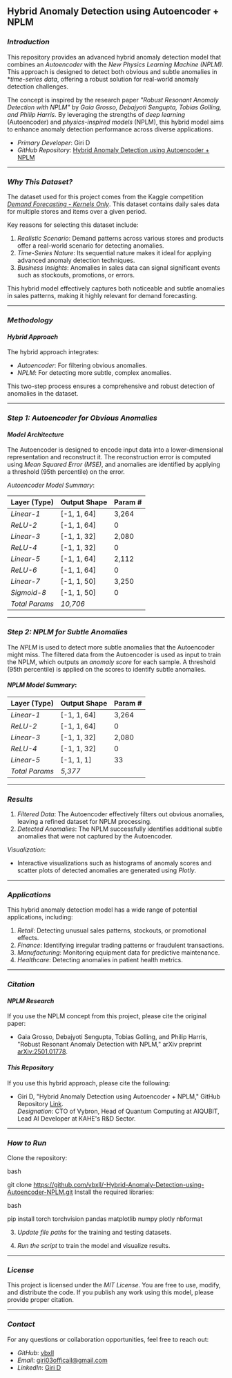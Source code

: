 ## Hybrid Anomaly Detection using Autoencoder + NPLM

### *Introduction*

This repository provides an advanced hybrid anomaly detection model that combines an *Autoencoder* with the *New Physics Learning Machine (NPLM).* This approach is designed to detect both obvious and subtle anomalies in **time-series data*, offering a robust solution for real-world anomaly detection challenges.

The concept is inspired by the research paper *"Robust Resonant Anomaly Detection with NPLM"* by *Gaia Grosso, Debajyoti Sengupta, Tobias Golling, and Philip Harris.* By leveraging the strengths of *deep learning* (Autoencoder) and *physics-inspired models* (NPLM), this hybrid model aims to enhance anomaly detection performance across diverse applications.

- *Primary Developer*: Giri D  
- *GitHub Repository*: [Hybrid Anomaly Detection using Autoencoder + NPLM](https://github.com/vbxll/-Hybrid-Anomaly-Detection-using-Autoencoder-NPLM)

---

### *Why This Dataset?*

The dataset used for this project comes from the Kaggle competition *[Demand Forecasting - Kernels Only](https://www.kaggle.com/competitions/demand-forecasting-kernels-only)*. This dataset contains daily sales data for multiple stores and items over a given period.

Key reasons for selecting this dataset include:

1. *Realistic Scenario*: Demand patterns across various stores and products offer a real-world scenario for detecting anomalies.
2. *Time-Series Nature*: Its sequential nature makes it ideal for applying advanced anomaly detection techniques.
3. *Business Insights*: Anomalies in sales data can signal significant events such as stockouts, promotions, or errors.

This hybrid model effectively captures both noticeable and subtle anomalies in sales patterns, making it highly relevant for demand forecasting.

---

### *Methodology*

#### *Hybrid Approach*

The hybrid approach integrates:
- *Autoencoder*: For filtering obvious anomalies.  
- *NPLM*: For detecting more subtle, complex anomalies.

This two-step process ensures a comprehensive and robust detection of anomalies in the dataset.

---

### *Step 1: Autoencoder for Obvious Anomalies*

#### *Model Architecture*

The Autoencoder is designed to encode input data into a lower-dimensional representation and reconstruct it. The reconstruction error is computed using *Mean Squared Error (MSE)*, and anomalies are identified by applying a threshold (95th percentile) on the error.

*Autoencoder Model Summary*:

| Layer (Type)   | Output Shape    | Param #  |
|----------------|-----------------|----------|
| *Linear-1*   | [-1, 1, 64]     | 3,264    |
| *ReLU-2*     | [-1, 1, 64]     | 0        |
| *Linear-3*   | [-1, 1, 32]     | 2,080    |
| *ReLU-4*     | [-1, 1, 32]     | 0        |
| *Linear-5*   | [-1, 1, 64]     | 2,112    |
| *ReLU-6*     | [-1, 1, 64]     | 0        |
| *Linear-7*   | [-1, 1, 50]     | 3,250    |
| *Sigmoid-8*  | [-1, 1, 50]     | 0        |
| *Total Params* | *10,706* |   |

---

### *Step 2: NPLM for Subtle Anomalies*

The *NPLM* is used to detect more subtle anomalies that the Autoencoder might miss. The filtered data from the Autoencoder is used as input to train the NPLM, which outputs an *anomaly score* for each sample. A threshold (95th percentile) is applied on the scores to identify subtle anomalies.

#### *NPLM Model Summary*:

| Layer (Type)   | Output Shape    | Param #  |
|----------------|-----------------|----------|
| *Linear-1*   | [-1, 1, 64]     | 3,264    |
| *ReLU-2*     | [-1, 1, 64]     | 0        |
| *Linear-3*   | [-1, 1, 32]     | 2,080    |
| *ReLU-4*     | [-1, 1, 32]     | 0        |
| *Linear-5*   | [-1, 1, 1]      | 33       |
| *Total Params* | *5,377* |   |

---

### *Results*

1. *Filtered Data*: The Autoencoder effectively filters out obvious anomalies, leaving a refined dataset for NPLM processing.
2. *Detected Anomalies*: The NPLM successfully identifies additional subtle anomalies that were not captured by the Autoencoder.

*Visualization*:  
- Interactive visualizations such as histograms of anomaly scores and scatter plots of detected anomalies are generated using *Plotly*.

---

### *Applications*

This hybrid anomaly detection model has a wide range of potential applications, including:

1. *Retail*: Detecting unusual sales patterns, stockouts, or promotional effects.  
2. *Finance*: Identifying irregular trading patterns or fraudulent transactions.  
3. *Manufacturing*: Monitoring equipment data for predictive maintenance.  
4. *Healthcare*: Detecting anomalies in patient health metrics.

---

### *Citation*

#### *NPLM Research*

If you use the NPLM concept from this project, please cite the original paper:

- Gaia Grosso, Debajyoti Sengupta, Tobias Golling, and Philip Harris, "Robust Resonant Anomaly Detection with NPLM," arXiv preprint [arXiv:2501.01778](https://arxiv.org/abs/2501.01778).

#### *This Repository*

If you use this hybrid approach, please cite the following:

- Giri D, "Hybrid Anomaly Detection using Autoencoder + NPLM," GitHub Repository [Link](https://github.com/vbxll/-Hybrid-Anomaly-Detection-using-Autoencoder-NPLM).  
  *Designation*: CTO of Vybron, Head of Quantum Computing at AIQUBIT, Lead AI Developer at KAHE's R&D Sector.

---

### *How to Run*

Clone the repository:

bash

git clone https://github.com/vbxll/-Hybrid-Anomaly-Detection-using-Autoencoder-NPLM.git
Install the required libraries:

bash

pip install torch torchvision pandas matplotlib numpy plotly nbformat

3. *Update file paths* for the training and testing datasets.

4. *Run the script* to train the model and visualize results.

---

### *License*

This project is licensed under the *MIT License*. You are free to use, modify, and distribute the code. If you publish any work using this model, please provide proper citation.

---

### *Contact*

For any questions or collaboration opportunities, feel free to reach out:

- *GitHub*: [vbxll](https://github.com/vbxll)  
- *Email*: [giri03officail@gmail.com](mailto:giri03officail@gmail.com)  
- *LinkedIn*: [Giri D](https://www.linkedin.com/in/giri-d-nssp)

